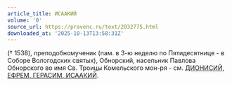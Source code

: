 ```yaml
---
article_title: ИСААКИЙ
volume: '0'
source_url: https://pravenc.ru/text/2032775.html
downloaded_at: '2025-10-13T13:58:31Z'
---
```


(† 1538), преподобномученик (пам. в 3-ю неделю по Пятидесятнице - в Соборе Вологодских святых), Обнорский, насельник Павлова Обнорского во имя Св. Троицы Комельского мон-ря - см. [ДИОНИСИЙ, ЕФРЕМ, ГЕРАСИМ, ИСААКИЙ](<https://pravenc.ru/text/ДИОНИСИЙ  ЕФРЕМ  ГЕРАСИМ  ИСААКИЙ.html>).
